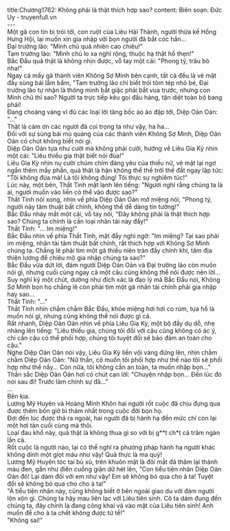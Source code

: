 title:Chương1762: Không phải là thật thích hợp sao?
content:
Biên soạn: Đức Uy - truyenfull.vn<br>---<br>Một gã con tin bị trói tới, con ruột của Liêu Hải Thành, người thừa kế Hồng Hưng Hội, lại muốn xin gia nhập với bọn người đã bắt cóc hắn...<br>Đại trưởng lão: "Minh chủ quả nhiên cao chiêu!"<br>Tam trưởng lão: "Minh chủ lo xa nghĩ rộng, thuộc hạ thật hổ thẹn!"<br>Bắc Đẩu quả thật là không nhịn được, vỗ tay một cái: "Phong tỷ, trâu bò nha!"<br>Ngay cả mấy gã thành viên Không Sợ Minh bên cạnh, tất cả đều là vẻ mặt đầy sùng bái lẩm bẩm, "Tam trưởng lão chỉ biết trói tôm tép nhỏ bé, Đại trưởng lão tự nhận là thông minh bắt giặc phải bắt vua trước, nhưng con Minh chủ thì sao? Người ta trực tiếp kêu gọi đầu hàng, tận diệt toàn bộ bang phái!<br>Đang choáng váng vì đủ các loại lời tâng bốc ào ào đập tới, Diệp Oản Oản: "..."<br>Thật là cám ơn các ngươi đã coi trọng ta như vậy, ha ha...<br>Đối với sự sùng bái mù quáng của các thành viên Không Sợ Minh, Diệp Oản Oản có chút không biết nói gì.<br>Diệp Oản Oản tựa như cười mà không phải cười, hướng về Liêu Gia Kỳ nhìn một cái: "Liêu thiếu gia thật biết nói đùa!"<br>Liêu Gia Kỳ nhìn nụ cười chúm chím đáng yêu của thiếu nữ, vẻ mặt lại ngơ ngẩn thêm mấy phần, quả thật là hận không thể thề trời thề đất ngay lập tức: "Tôi không đùa mà! Là tôi không đúng! Tôi thực sự nghiêm túc!"<br>Lúc này, một bên, Thất Tinh mặt lạnh lên tiếng: "Ngươi nghĩ rằng chúng ta là ai, ngươi muốn vào liền có thể vào được sao?"<br>Thất Tinh nói xong, nhìn về phía Diệp Oản Oản mở miệng nói, "Phong tỷ, người này tâm thuật bất chính, không thể dễ dàng tin tưởng!"<br>Bắc Đẩu nháy mắt một cái, vỗ tay nói, "Đây không phải là thật thích hợp sao? Chúng ta chính là cần loại nhân tài này đấy!"<br>Thất Tinh: "... Im miệng!"<br>Bắc Đẩu nhìn về phía Thất Tinh, mặt đầy nghi ngờ: "Im miệng? Tại sao phải im miệng, nhân tài tâm thuật bất chính, rất thích hợp với Không Sợ Minh chúng ta. Chẳng lẽ phải tìm một gã thiếu niên tràn đầy chính khí, tâm địa thiện lương để chiêu mộ gia nhập chúng ta sao?"<br>Bắc Đẩu vừa dứt lời, đám người Diệp Oản Oản và Đại trưởng lão còn muốn nói gì, nhưng cuối cùng ngay cả một câu cũng không thể nói được nên lời…<br>Suy nghĩ kỹ một chút, dường như đích xác là đạo lý mà Bắc Đẩu nói, Không Sợ Minh bọn họ chẳng lẽ còn phải tìm một gã nhân tài chính phái gia nhập hay sao...<br>Thất Tinh: "..."<br>Thất Tinh nhìn chằm chằm Bắc Đẩu, khóe miệng hơi hơi co rúm, tựa hồ là muốn nói gì, nhưng cũng không thể nói được gì cả.<br>Rất nhanh, Diệp Oản Oản nhìn về phía Liêu Gia Kỳ, một bộ đầy dụ dỗ, nhẹ nhàng lên tiếng: "Liêu thiếu gia, chúng tôi đối với cậu cũng không có ác ý, chỉ cần cậu có thể phối hợp, chúng tôi tuyệt đối sẽ bảo đảm an toàn cho cậu."<br>Nghe Diệp Oản Oản nói vậy, Liêu Gia Kỳ liền vội vàng đứng lên, nhìn chằm chằm Diệp Oản Oản: "Nữ thần, cô muốn tôi phối hợp như thế nào tôi sẽ phối hợp như thế nấy... Còn nữa, tôi không cần an toàn, ta muốn nhập bọn..."<br>Thần sắc Diệp Oản Oản hơi có chút cạn lời: "Chuyện nhập bọn... Đến lúc đó nói sau đi! Trước làm chính sự đã..."<br>...<br>Bên kia.<br>Lương Mỹ Huyên và Hoàng Minh Khôn hai người rốt cuộc đã chịu đựng qua được thêm bốn giờ bi thảm nhất trong cuộc đời bọn họ.<br>Đợi đến lúc được thả ra ngoài, hai người đã bị hành hạ đến mức chỉ còn lại một hơi tàn cuối cùng mà thôi.<br>Loại đau khổ này, quả thật là không thua gì so với bị g**t ch*t cả trăm ngàn lần cả.<br>Rốt cuộc là người nào, lại có thể nghĩ ra phương pháp hành hạ người khác không dính một giọt máu như vậy! Quả thực là ma quỷ!<br>Lương Mỹ Huyên tóc tai bù xù, trên khuôn mặt là đôi mắt đã thâm lại thành màu đen, gần như điên cuồng giận dữ hét lên, "Con tiểu tiện nhân Diệp Oản Oản đó! Lại dám đối với em như vậy! Em sẽ không bỏ qua cho ả ta! Tuyệt đối sẽ không bỏ qua cho cho ả ta!"<br>"Ả tiểu tiện nhân này, cũng không biết ở bên ngoài giao du với đám người lộn xộn gì. Chúng ta hãy mau liên lạc với Liêu tiên sinh. Cô ta dám đụng đến chúng ta, đây chính là đang công khai vả vào mặt của Liêu tiên sinh! Anh muốn để cho ả ta chết không được tử tế!"<br>"Không sai!"